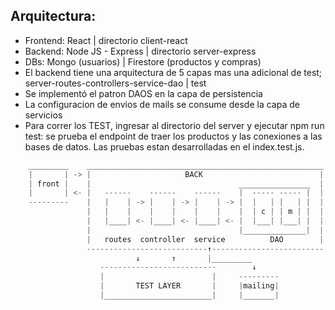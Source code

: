 ## Arquitectura: 
- Frontend: React | directorio client-react
- Backend: Node JS - Express | directorio server-express 
- DBs: Mongo (usuarios) | Firestore (productos y compras)
- El backend tiene una arquitectura de 5 capas mas una adicional de test; server-routes-controllers-service-dao | test
- Se implementó el patron DAOS en la capa de persistencia
- La configuracion de envios de mails se consume desde la capa de servicios
- Para correr los TEST, ingresar al directorio del server y ejecutar npm run test: se prueba el endpoint de traer los productos y las conexiones a las bases de datos. Las pruebas estan desarrolladas en el index.test.js.

```javascript
    _________    _____________________________________________________    ______________
    |       | -> |                     BACK                          | -> |  DBs       |
    | front |    |                                 ________________  |    |            |
    |       | <- |   ------    ------    ------    |  ----- ----- |  | <- | mongoAtlas |
    ---------    |   |    | -> |    | -> |    | -> |  |   | |   | |  |    | firestore  |
                 |   |    |    |    |    |    |    |  | c | | m | |  |    --------------
                 |   |____| <- |____| <- |____| <- |  |___| |___| |  |
                 |                                 |______________|  |
                 |   routes  controller  service          DAO        |
                 ---------------------------↑-------------------------
                            ↓       ↑       |_________
                    --------------------------        ↓         
                    |                        |     ---------
                    |       TEST LAYER       |     |mailing|
                    |________________________|     |_______|
                    
```
